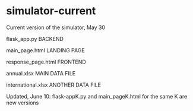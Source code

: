 # simulator-current
Current version of the simulator, May 30

flask_app.py BACKEND

main_page.html LANDING PAGE

response_page.html FRONTEND

annual.xlsx MAIN DATA FILE

international.xlsx ANOTHER DATA FILE

Updated, June 10: 
flask-appK.py and main_pageK.html for the same K are new versions
